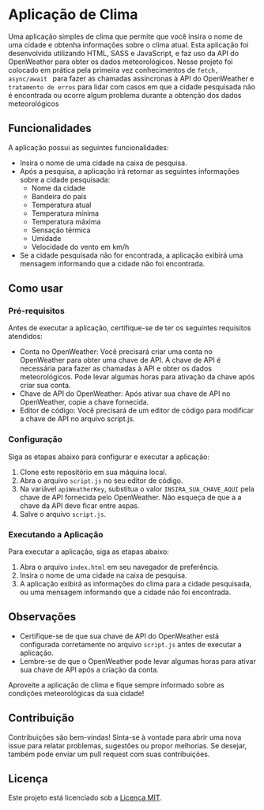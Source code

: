 # Aplicação de Clima

Uma aplicação simples de clima que permite que você insira o nome de uma cidade e obtenha informações sobre o clima atual. Esta aplicação foi desenvolvida utilizando HTML, SASS e JavaScript, e faz uso da API do OpenWeather para obter os dados meteorológicos.
Nesse projeto foi colocado em prática pela primeira vez conhecimentos de `fetch, async/await ` para fazer as chamadas assíncronas à API do OpenWeather e `tratamento de erros` para lidar com casos em que a cidade pesquisada não é encontrada ou ocorre algum problema durante a obtenção dos dados meteorológicos

## Funcionalidades

A aplicação possui as seguintes funcionalidades:

- Insira o nome de uma cidade na caixa de pesquisa.
- Após a pesquisa, a aplicação irá retornar as seguintes informações sobre a cidade pesquisada:
  - Nome da cidade
  - Bandeira do país
  - Temperatura atual
  - Temperatura mínima
  - Temperatura máxima
  - Sensação térmica
  - Umidade
  - Velocidade do vento em km/h
- Se a cidade pesquisada não for encontrada, a aplicação exibirá uma mensagem informando que a cidade não foi encontrada.

## Como usar

### Pré-requisitos

Antes de executar a aplicação, certifique-se de ter os seguintes requisitos atendidos:

- Conta no OpenWeather: Você precisará criar uma conta no OpenWeather para obter uma chave de API. A chave de API é necessária para fazer as chamadas à API e obter os dados meteorológicos. Pode levar algumas horas para ativação da chave após criar sua conta.
- Chave de API do OpenWeather: Após ativar sua chave de API no OpenWeather, copie a chave fornecida.
- Editor de código: Você precisará de um editor de código para modificar a chave de API no arquivo script.js.

### Configuração

Siga as etapas abaixo para configurar e executar a aplicação:

1. Clone este repositório em sua máquina local.
2. Abra o arquivo `script.js` no seu editor de código.
3. Na variável `apiWeatherKey`, substitua o valor `INSIRA_SUA_CHAVE_AQUI` pela chave de API fornecida pelo OpenWeather. Não esqueça de que a a chave da API deve ficar entre aspas.
4. Salve o arquivo `script.js`.

### Executando a Aplicação

Para executar a aplicação, siga as etapas abaixo:

1. Abra o arquivo `index.html` em seu navegador de preferência.
2. Insira o nome de uma cidade na caixa de pesquisa.
3. A aplicação exibirá as informações do clima para a cidade pesquisada, ou uma mensagem informando que a cidade não foi encontrada.

## Observações

- Certifique-se de que sua chave de API do OpenWeather está configurada corretamente no arquivo `script.js` antes de executar a aplicação.
- Lembre-se de que o OpenWeather pode levar algumas horas para ativar sua chave de API após a criação da conta.

Aproveite a aplicação de clima e fique sempre informado sobre as condições meteorológicas da sua cidade!

## Contribuição
Contribuições são bem-vindas! Sinta-se à vontade para abrir uma nova issue para relatar problemas, sugestões ou propor melhorias. Se desejar, também pode enviar um pull request com suas contribuições.

## Licença
Este projeto está licenciado sob a [Licença MIT](https://opensource.org/licenses/MIT).
